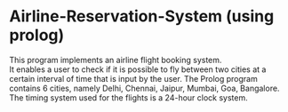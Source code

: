 Airline-Reservation-System (using prolog) 
=======================

This program implements an airline flight booking system.  
It enables a user to check if it is possible to fly between two cities at a certain interval of time that is 
input by the user.
The Prolog program contains 6 cities, namely Delhi, Chennai, Jaipur, Mumbai, Goa, Bangalore.
The timing system used for the flights is a 24-hour clock system.

